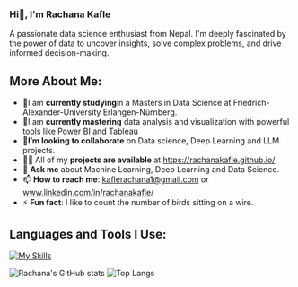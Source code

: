 ### Hi👋, I'm Rachana Kafle
A passionate data science enthusiast from Nepal. I'm deeply fascinated by the power of data to uncover insights, solve complex problems, and drive informed decision-making.

## More About Me:

- 🔭I am **currently studying**in a Masters in Data Science at Friedrich-Alexander-University Erlangen-Nürnberg.
- 🌱I am **currently mastering** data analysis and visualization with powerful tools like Power BI and Tableau
- 👯**I’m looking to collaborate** on Data science, Deep Learning and LLM projects.
- 👨‍💻 All of my **projects are available** at https://rachanakafle.github.io/
- 💬 **Ask me** about Machine Learning, Deep Learning and Data Science.
- 📫 **How to reach me**: kaflerachana1@gmail.com or www.linkedin.com/in/rachanakafle/
- ⚡ **Fun fact**: I like to count the number of birds sitting on a wire.
  
## Languages and Tools I Use:
[![My Skills](https://skillicons.dev/icons?i=python,docker,js,html,css)](https://skillicons.dev)
  
![Rachana's GitHub stats](https://github-readme-stats.vercel.app/api?username=rachanakafle&show_icons=true&theme=dark)
![Top Langs](https://github-readme-stats.vercel.app/api/top-langs/?username=rachanakafle&layout=compact)

